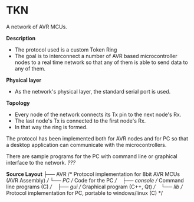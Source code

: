 TKN
===
A network of AVR MCUs.

**Description**
- The protocol used is a custom Token Ring
- The goal is to interconnect a number of AVR based 
microcontroller nodes to a real time network so that 
any of them is able to send data to any of them.

**Physical layer**
- As the network's physical layer, the standard serial port is used.

**Topology**
- Every node of the network connects its Tx pin to the next node's Rx. 
- The last node's Tx is connected to the first node's Rx.
- In that way the ring is formed.

The protocol has been implemented both for AVR nodes and for PC so that 
a desktop application can communicate with the microcontrollers.

There are sample programs for the PC 
with command line or graphical interface to 
the network. _???_

**Source Layout**
├── AVR         /* Protocol implementation for 8bit AVR MCUs (AVR Assembly) */
└── PC          /* Code for the PC */
   ├── console  /* Command line programs (C) */
   ├── gui      /* Graphical program (C++, Qt) */
   └── lib      /* Protocol implementation for PC, portable to windows/linux (C) */



